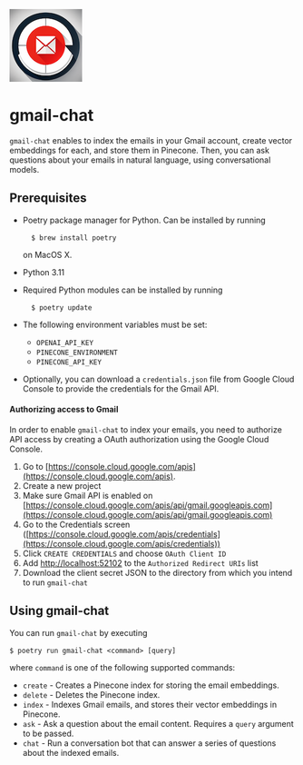 ![gmail-chat logo](assets/logo.png)

# gmail-chat

`gmail-chat` enables to index the emails in your Gmail account, create vector embeddings for each, and store them in Pinecone. Then, you can ask questions about your emails in natural language, using conversational models.

## Prerequisites

* Poetry package manager for Python. Can be installed by running

        $ brew install poetry
        
  on MacOS X.
* Python 3.11
* Required Python modules can be installed by running

        $ poetry update
        
* The following environment variables must be set:
  * `OPENAI_API_KEY`
  * `PINECONE_ENVIRONMENT`
  * `PINECONE_API_KEY`
* Optionally, you can download a `credentials.json` file from Google Cloud Console to provide the credentials for the Gmail API.

#### Authorizing access to Gmail

In order to enable `gmail-chat` to index your emails, you need to authorize API access by creating a OAuth authorization using the Google Cloud Console.

1. Go to [https://console.cloud.google.com/apis](https://console.cloud.google.com/apis).
2. Create a new project
3. Make sure Gmail API is enabled on [https://console.cloud.google.com/apis/api/gmail.googleapis.com](https://console.cloud.google.com/apis/api/gmail.googleapis.com)
4. Go to the Credentials screen ([https://console.cloud.google.com/apis/credentials](https://console.cloud.google.com/apis/credentials))
5. Click `CREATE CREDENTIALS` and choose `OAuth Client ID`
6. Add [http://localhost:52102](http://localhost:52102) to the `Authorized Redirect URIs` list
7. Download the client secret JSON to the directory from which you intend to run `gmail-chat`
        
## Using gmail-chat

You can run `gmail-chat` by executing

    $ poetry run gmail-chat <command> [query]
    
where `command` is one of the following supported commands:

* `create` - Creates a Pinecone index for storing the email embeddings.
* `delete` - Deletes the Pinecone index.
* `index` - Indexes Gmail emails, and stores their vector embeddings in Pinecone.
* `ask` - Ask a question about the email content. Requires a `query` argument to be passed.
* `chat` - Run a conversation bot that can answer a series of questions about the indexed emails.
